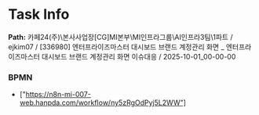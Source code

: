 # Task Info

**Path:** 카페24(주)\본사사업장\[CG]MI본부\MI인프라그룹\AI인프라3팀\1파트 / ejkim07 / [336980] 엔터프라이즈마스터 대시보드 브랜드 계정관리 화면 _ 엔터프라이즈마스터 대시보드 브랜드 계정관리 화면 이슈대응 / 2025-10-01_00-00-00

### BPMN
- ["https://n8n-mi-007-web.hanpda.com/workflow/ny5zRgOdPyj5L2WW"]


